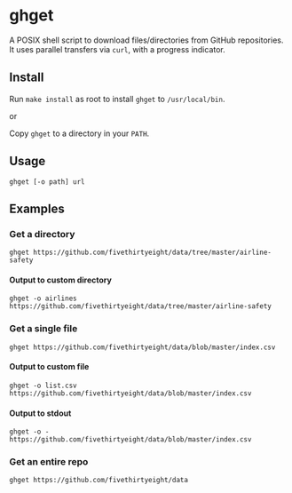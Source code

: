 # ghget

A POSIX shell script to download files/directories from GitHub repositories.
It uses parallel transfers via `curl`, with a progress indicator.

## Install

Run `make install` as root to install `ghget` to `/usr/local/bin`.

or

Copy `ghget` to a directory in your `PATH`.

## Usage

    ghget [-o path] url

## Examples

### Get a directory

    ghget https://github.com/fivethirtyeight/data/tree/master/airline-safety

#### Output to custom directory

    ghget -o airlines https://github.com/fivethirtyeight/data/tree/master/airline-safety

### Get a single file

    ghget https://github.com/fivethirtyeight/data/blob/master/index.csv

#### Output to custom file

    ghget -o list.csv https://github.com/fivethirtyeight/data/blob/master/index.csv

#### Output to stdout

    ghget -o - https://github.com/fivethirtyeight/data/blob/master/index.csv

### Get an entire repo

    ghget https://github.com/fivethirtyeight/data
